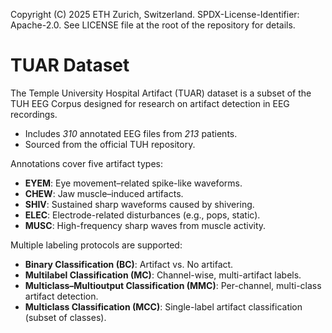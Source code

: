 Copyright (C) 2025 ETH Zurich, Switzerland. SPDX-License-Identifier: Apache-2.0. See LICENSE file at the root of the repository for details.

# TUAR Dataset

The Temple University Hospital Artifact (TUAR) dataset is a subset of the TUH EEG Corpus designed for research on artifact detection in EEG recordings.

- Includes *310* annotated EEG files from *213* patients.
- Sourced from the official TUH repository.

Annotations cover five artifact types:
- **EYEM**: Eye movement–related spike-like waveforms.
- **CHEW**: Jaw muscle–induced artifacts.
- **SHIV**: Sustained sharp waveforms caused by shivering.
- **ELEC**: Electrode-related disturbances (e.g., pops, static).
- **MUSC**: High-frequency sharp waves from muscle activity.

Multiple labeling protocols are supported:
- **Binary Classification (BC)**: Artifact vs. No artifact.
- **Multilabel Classification (MC)**: Channel-wise, multi-artifact labels.
- **Multiclass–Multioutput Classification (MMC)**: Per-channel, multi-class artifact detection.
- **Multiclass Classification (MCC)**: Single-label artifact classification (subset of classes).

